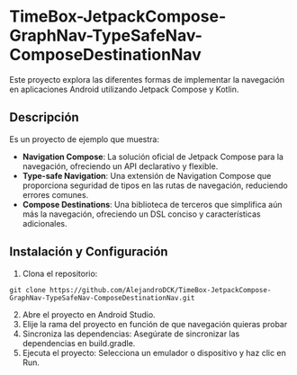 # TimeBox-JetpackCompose-GraphNav-TypeSafeNav-ComposeDestinationNav

Este proyecto explora las diferentes formas de implementar la navegación en aplicaciones Android utilizando Jetpack Compose y Kotlin.

## Descripción
Es un proyecto de ejemplo que muestra:

- **Navigation Compose**: La solución oficial de Jetpack Compose para la navegación, ofreciendo un API declarativo y flexible.
- **Type-safe Navigation**: Una extensión de Navigation Compose que proporciona seguridad de tipos en las rutas de navegación, reduciendo errores comunes.
- **Compose Destinations**: Una biblioteca de terceros que simplifica aún más la navegación, ofreciendo un DSL conciso y características adicionales.
 
## Instalación y Configuración
1. Clona el repositorio:
```
git clone https://github.com/AlejandroDCK/TimeBox-JetpackCompose-GraphNav-TypeSafeNav-ComposeDestinationNav.git
```
2. Abre el proyecto en Android Studio.
3. Elije la rama del proyecto en función de que navegación quieras probar
4. Sincroniza las dependencias: Asegúrate de sincronizar las dependencias en build.gradle.
5. Ejecuta el proyecto: Selecciona un emulador o dispositivo y haz clic en Run.
